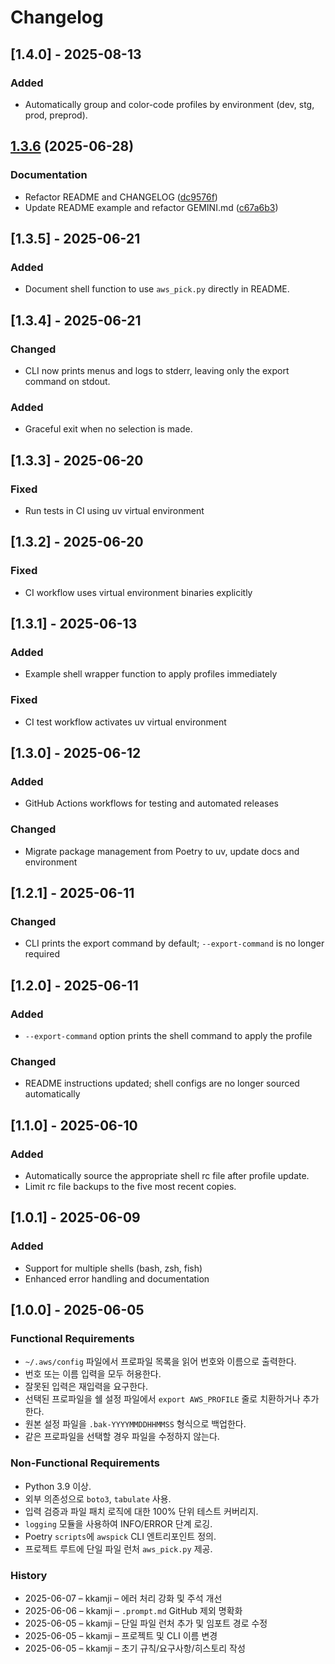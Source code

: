 # Changelog
## [1.4.0] - 2025-08-13
### Added
- Automatically group and color-code profiles by environment (dev, stg, prod, preprod).


## [1.3.6](https://github.com/KKamJi98/aws-pick/compare/v1.3.5...v1.3.6) (2025-06-28)


### Documentation

* Refactor README and CHANGELOG ([dc9576f](https://github.com/KKamJi98/aws-pick/commit/dc9576fd7598b3e0ae0427771d59eea49d7eaa48))
* Update README example and refactor GEMINI.md ([c67a6b3](https://github.com/KKamJi98/aws-pick/commit/c67a6b316f0ac43df58840b9aa0c18b2f182b053))

## [1.3.5] - 2025-06-21
### Added
- Document shell function to use `aws_pick.py` directly in README.
## [1.3.4] - 2025-06-21
### Changed
- CLI now prints menus and logs to stderr, leaving only the export command on stdout.
### Added
- Graceful exit when no selection is made.
## [1.3.3] - 2025-06-20
### Fixed
- Run tests in CI using uv virtual environment
## [1.3.2] - 2025-06-20
### Fixed
- CI workflow uses virtual environment binaries explicitly

## [1.3.1] - 2025-06-13
### Added
- Example shell wrapper function to apply profiles immediately
### Fixed
- CI test workflow activates uv virtual environment

## [1.3.0] - 2025-06-12
### Added
- GitHub Actions workflows for testing and automated releases
### Changed
- Migrate package management from Poetry to uv, update docs and environment


## [1.2.1] - 2025-06-11
### Changed
- CLI prints the export command by default; `--export-command` is no longer required

## [1.2.0] - 2025-06-11
### Added
- `--export-command` option prints the shell command to apply the profile
### Changed
- README instructions updated; shell configs are no longer sourced automatically

## [1.1.0] - 2025-06-10
### Added
- Automatically source the appropriate shell rc file after profile update.
- Limit rc file backups to the five most recent copies.

## [1.0.1] - 2025-06-09
### Added
- Support for multiple shells (bash, zsh, fish)
- Enhanced error handling and documentation

## [1.0.0] - 2025-06-05
### Functional Requirements
- `~/.aws/config` 파일에서 프로파일 목록을 읽어 번호와 이름으로 출력한다.
- 번호 또는 이름 입력을 모두 허용한다.
- 잘못된 입력은 재입력을 요구한다.
- 선택된 프로파일을 쉘 설정 파일에서 `export AWS_PROFILE` 줄로 치환하거나 추가한다.
- 원본 설정 파일을 `.bak-YYYYMMDDHHMMSS` 형식으로 백업한다.
- 같은 프로파일을 선택할 경우 파일을 수정하지 않는다.

### Non-Functional Requirements
- Python 3.9 이상.
- 외부 의존성으로 `boto3`, `tabulate` 사용.
- 입력 검증과 파일 패치 로직에 대한 100% 단위 테스트 커버리지.
- `logging` 모듈을 사용하여 INFO/ERROR 단계 로깅.
- Poetry `scripts`에 `awspick` CLI 엔트리포인트 정의.
- 프로젝트 루트에 단일 파일 런처 `aws_pick.py` 제공.

### History
- 2025-06-07 – kkamji – 에러 처리 강화 및 주석 개선
- 2025-06-06 – kkamji – `.prompt.md` GitHub 제외 명확화
- 2025-06-05 – kkamji – 단일 파일 런처 추가 및 임포트 경로 수정
- 2025-06-05 – kkamji – 프로젝트 및 CLI 이름 변경
- 2025-06-05 – kkamji – 초기 규칙/요구사항/히스토리 작성
